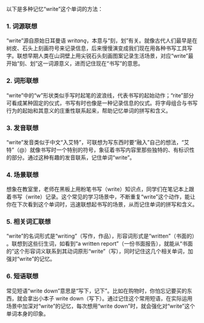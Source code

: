 以下是多种记忆“write”这个单词的方法：

### 1. 词源联想
“write”源自原始日耳曼语 *writaną*，本意与“刻，划”有关。就像古代人们最早是在树皮、石头上刻画符号来记录信息，后来慢慢演变成我们现在用各种书写工具写字。联想早期人类在山洞壁上用尖锐石头刻画图案记录生活场景，对应“write”最开始“刻、划”这一词源意义，进而记住现在“书写”的意思。 

### 2. 词形联想
“write”中的“w”形状类似手写时起笔的波浪线，代表书写的起始动作；“rite”部分可看成某种固定的仪式，书写有时也像是一种记录信息的仪式。将字母组合与书写行为的起始和其意义的庄重性联系起来，帮助记忆单词的拼写和含义。 

### 3. 发音联想
“write”发音类似于中文“入艾特”，可联想为写东西时要“融入”自己的想法，“艾特”（@）就像书写时一个特别的符号，象征着书写内容里那些独特的、有标识性的部分。通过这种有趣的发音联系，记住单词“write”。 

### 4. 场景联想
想象在教室里，老师在黑板上用粉笔书写（write）知识点，同学们在笔记本上跟着书写（write）记录。这个常见的学习场景中，不断重复“write”这个动作，能让你在下次看到这个单词时，迅速联想起书写的场景，从而记住单词的拼写和含义。 

### 5. 相关词汇联想
“write”的名词形式是“writing”（写作，作品），形容词形式是“written”（书面的） 。联想到这些衍生词，如看到“a written report”（一份书面报告），就能从“书面的”这个形容词义联系到其动词原形“write”（写），同时记住这几个相关单词，加强对“write”的记忆。 

### 6. 短语联想
常见短语“write down”意思是“写下，记下”。比如在购物时，你怕忘记要买的东西，就会拿出小本子 write down（写下）。通过记住这个常用短语，在实际运用场景中加深对“write”的记忆，每次想用“write down”时，就会强化对“write”这个单词本身的印象。 